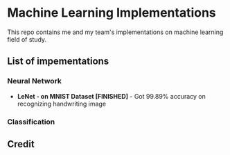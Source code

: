 # Machine Learning Implementations
This repo contains me and my team's implementations on machine learning field of study.

## List of impementations
### Neural Network
* **LeNet - on MNIST Dataset [FINISHED]** - Got 99.89% accuracy on recognizing handwriting image

### Classification


## Credit
